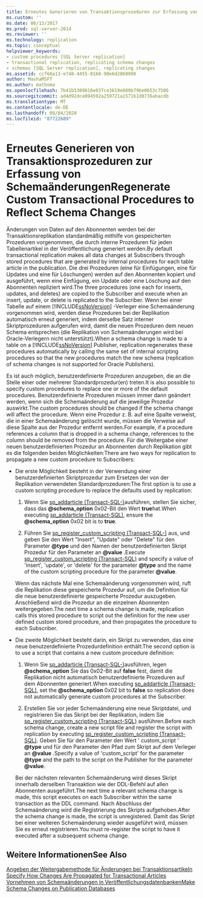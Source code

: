 ```yaml
---
title: Erneutes Generieren von Transaktionsprozeduren zur Erfassung von Schemaänderungen | Microsoft-Dokumentation
ms.custom: ''
ms.date: 06/13/2017
ms.prod: sql-server-2014
ms.reviewer: ''
ms.technology: replication
ms.topic: conceptual
helpviewer_keywords:
- custom procedures [SQL Server replication]
- transactional replication, replicating schema changes
- schemas [SQL Server replication], replicating changes
ms.assetid: ccf68a13-e748-4455-8168-90e6d2868098
author: MashaMSFT
ms.author: mathoma
ms.openlocfilehash: 7b41b5309816e037ce3619e880b796e0653c7506
ms.sourcegitcommit: ad4d92dce894592a259721a1571b1d8736abacdb
ms.translationtype: MT
ms.contentlocale: de-DE
ms.lasthandoff: 08/04/2020
ms.locfileid: "87722689"
---
```

# <a name="regenerate-custom-transactional-procedures-to-reflect-schema-changes"></a><span data-ttu-id="eaa2c-102">Erneutes Generieren von Transaktionsprozeduren zur Erfassung von Schemaänderungen</span><span class="sxs-lookup"><span data-stu-id="eaa2c-102">Regenerate Custom Transactional Procedures to Reflect Schema Changes</span></span>
  <span data-ttu-id="eaa2c-103">Änderungen von Daten auf den Abonnenten werden bei der Transaktionsreplikation standardmäßig mithilfe von gespeicherten Prozeduren vorgenommen, die durch interne Prozeduren für jeden Tabellenartikel in der Veröffentlichung generiert werden.</span><span class="sxs-lookup"><span data-stu-id="eaa2c-103">By default transactional replication makes all data changes at Subscribers through stored procedures that are generated by internal procedures for each table article in the publication.</span></span> <span data-ttu-id="eaa2c-104">Die drei Prozeduren (eine für Einfügungen, eine für Updates und eine für Löschungen) werden auf den Abonnenten kopiert und ausgeführt, wenn eine Einfügung, ein Update oder eine Löschung auf den Abonnenten repliziert wird.</span><span class="sxs-lookup"><span data-stu-id="eaa2c-104">The three procedures (one each for inserts, updates, and deletes) are copied to the Subscriber and execute when an insert, update, or delete is replicated to the Subscriber.</span></span> <span data-ttu-id="eaa2c-105">Wenn bei einer Tabelle auf einem [!INCLUDE[ssNoVersion](../../../includes/ssnoversion-md.md)] -Verleger eine Schemaänderung vorgenommen wird, werden diese Prozeduren bei der Replikation automatisch erneut generiert, indem derselbe Satz interner Skriptprozeduren aufgerufen wird, damit die neuen Prozeduren dem neuen Schema entsprechen (die Replikation von Schemaänderungen wird bei Oracle-Verlegern nicht unterstützt).</span><span class="sxs-lookup"><span data-stu-id="eaa2c-105">When a schema change is made to a table on a [!INCLUDE[ssNoVersion](../../../includes/ssnoversion-md.md)] Publisher, replication regenerates these procedures automatically by calling the same set of internal scripting procedures so that the new procedures match the new schema (replication of schema changes is not supported for Oracle Publishers).</span></span>  
  
 <span data-ttu-id="eaa2c-106">Es ist auch möglich, benutzerdefinierte Prozeduren anzugeben, die an die Stelle einer oder mehrerer Standardprozedur(en) treten.</span><span class="sxs-lookup"><span data-stu-id="eaa2c-106">It is also possible to specify custom procedures to replace one or more of the default procedures.</span></span> <span data-ttu-id="eaa2c-107">Benutzerdefinierte Prozeduren müssen immer dann geändert werden, wenn sich die Schemaänderung auf die jeweilige Prozedur auswirkt.</span><span class="sxs-lookup"><span data-stu-id="eaa2c-107">The custom procedures should be changed if the schema change will affect the procedure.</span></span> <span data-ttu-id="eaa2c-108">Wenn eine Prozedur z. B. auf eine Spalte verweist, die in einer Schemaänderung gelöscht wurde, müssen die Verweise auf diese Spalte aus der Prozedur entfernt werden.</span><span class="sxs-lookup"><span data-stu-id="eaa2c-108">For example, if a procedure references a column that is dropped in a schema change, references to the column should be removed from the procedure.</span></span> <span data-ttu-id="eaa2c-109">Für die Weitergabe einer neuen benutzerdefinierten Prozedur an Abonnenten durch Replikation gibt es die folgenden beiden Möglichkeiten:</span><span class="sxs-lookup"><span data-stu-id="eaa2c-109">There are two ways for replication to propagate a new custom procedure to Subscribers:</span></span>  
  
-   <span data-ttu-id="eaa2c-110">Die erste Möglichkeit besteht in der Verwendung einer benutzerdefinierten Skriptprozedur zum Ersetzen der von der Replikation verwendeten Standardprozeduren:</span><span class="sxs-lookup"><span data-stu-id="eaa2c-110">The first option is to use a custom scripting procedure to replace the defaults used by replication:</span></span>  
  
    1.  <span data-ttu-id="eaa2c-111">Wenn Sie [sp_addarticle &#40;Transact-SQL-&#41;](/sql/relational-databases/system-stored-procedures/sp-addarticle-transact-sql)ausführen, stellen Sie sicher, dass das **@schema_option** 0x02-Bit den Wert **true**hat.</span><span class="sxs-lookup"><span data-stu-id="eaa2c-111">When executing [sp_addarticle &#40;Transact-SQL&#41;](/sql/relational-databases/system-stored-procedures/sp-addarticle-transact-sql), ensure the **@schema_option** 0x02 bit is to **true**.</span></span>  
  
    2.  <span data-ttu-id="eaa2c-112">Führen Sie [sp_register_custom_scripting &#40;Transact-SQL-&#41;](/sql/relational-databases/system-stored-procedures/sp-register-custom-scripting-transact-sql) aus, und geben Sie den Wert "Insert", "Update" oder "Delete" für den Parameter **@type** und den Namen der benutzerdefinierten Skript Prozedur für den Parameter an **@value** .</span><span class="sxs-lookup"><span data-stu-id="eaa2c-112">Execute [sp_register_custom_scripting &#40;Transact-SQL&#41;](/sql/relational-databases/system-stored-procedures/sp-register-custom-scripting-transact-sql) and specify a value of 'insert', 'update', or 'delete' for the parameter **@type** and the name of the custom scripting procedure for the parameter **@value**.</span></span>  
  
     <span data-ttu-id="eaa2c-113">Wenn das nächste Mal eine Schemaänderung vorgenommen wird, ruft die Replikation diese gespeicherte Prozedur auf, um die Definition für die neue benutzerdefinierte gespeicherte Prozedur auszugeben. Anschließend wird die Prozedur an die einzelnen Abonnenten weitergegeben.</span><span class="sxs-lookup"><span data-stu-id="eaa2c-113">The next time a schema change is made, replication calls this stored procedure to script out the definition for the new user defined custom stored procedure, and then propagates the procedure to each Subscriber.</span></span>  
  
-   <span data-ttu-id="eaa2c-114">Die zweite Möglichkeit besteht darin, ein Skript zu verwenden, das eine neue benutzerdefinierte Prozedurdefinition enthält:</span><span class="sxs-lookup"><span data-stu-id="eaa2c-114">The second option is to use a script that contains a new custom procedure definition:</span></span>  
  
    1.  <span data-ttu-id="eaa2c-115">Wenn Sie [sp_addarticle &#40;Transact-SQL-&#41;](/sql/relational-databases/system-stored-procedures/sp-addarticle-transact-sql)ausführen, legen **@schema_option** Sie das 0x02-Bit auf **false** fest, damit die Replikation nicht automatisch benutzerdefinierte Prozeduren auf dem Abonnenten generiert.</span><span class="sxs-lookup"><span data-stu-id="eaa2c-115">When executing [sp_addarticle &#40;Transact-SQL&#41;](/sql/relational-databases/system-stored-procedures/sp-addarticle-transact-sql), set the **@schema_option** 0x02 bit to **false** so replication does not automatically generate custom procedures at the Subscriber.</span></span>  
  
    2.  <span data-ttu-id="eaa2c-116">Erstellen Sie vor jeder Schemaänderung eine neue Skriptdatei, und registrieren Sie das Skript bei der Replikation, indem Sie [sp_register_custom_scripting &#40;Transact-SQL&#41;](/sql/relational-databases/system-stored-procedures/sp-register-custom-scripting-transact-sql) ausführen.</span><span class="sxs-lookup"><span data-stu-id="eaa2c-116">Before each schema change, create a new script file and register the script with replication by executing [sp_register_custom_scripting &#40;Transact-SQL&#41;](/sql/relational-databases/system-stored-procedures/sp-register-custom-scripting-transact-sql).</span></span> <span data-ttu-id="eaa2c-117">Geben Sie für den Parameter den Wert ' custom_script ' **@type** und für den Parameter den Pfad zum Skript auf dem Verleger an **@value** .</span><span class="sxs-lookup"><span data-stu-id="eaa2c-117">Specify a value of 'custom_script' for the parameter **@type** and the path to the script on the Publisher for the parameter **@value**.</span></span>  
  
     <span data-ttu-id="eaa2c-118">Bei der nächsten relevanten Schemaänderung wird dieses Skript innerhalb derselben Transaktion wie der DDL-Befehl auf allen Abonnenten ausgeführt.</span><span class="sxs-lookup"><span data-stu-id="eaa2c-118">The next time a relevant schema change is made, this script executes on each Subscriber within the same transaction as the DDL command.</span></span> <span data-ttu-id="eaa2c-119">Nach Abschluss der Schemaänderung wird die Registrierung des Skripts aufgehoben.</span><span class="sxs-lookup"><span data-stu-id="eaa2c-119">After the schema change is made, the script is unregistered.</span></span> <span data-ttu-id="eaa2c-120">Damit das Skript bei einer weiteren Schemaänderung wieder ausgeführt wird, müssen Sie es erneut registrieren.</span><span class="sxs-lookup"><span data-stu-id="eaa2c-120">You must re-register the script to have it executed after a subsequent schema change.</span></span>  
  
## <a name="see-also"></a><span data-ttu-id="eaa2c-121">Weitere Informationen</span><span class="sxs-lookup"><span data-stu-id="eaa2c-121">See Also</span></span>  
 <span data-ttu-id="eaa2c-122">[Angeben der Weitergabemethode für Änderungen bei Transaktionsartikeln](transactional-articles-specify-how-changes-are-propagated.md) </span><span class="sxs-lookup"><span data-stu-id="eaa2c-122">[Specify How Changes Are Propagated for Transactional Articles](transactional-articles-specify-how-changes-are-propagated.md) </span></span>  
 [<span data-ttu-id="eaa2c-123">Vornehmen von Schemaänderungen in Veröffentlichungsdatenbanken</span><span class="sxs-lookup"><span data-stu-id="eaa2c-123">Make Schema Changes on Publication Databases</span></span>](../publish/make-schema-changes-on-publication-databases.md)  
  
  

